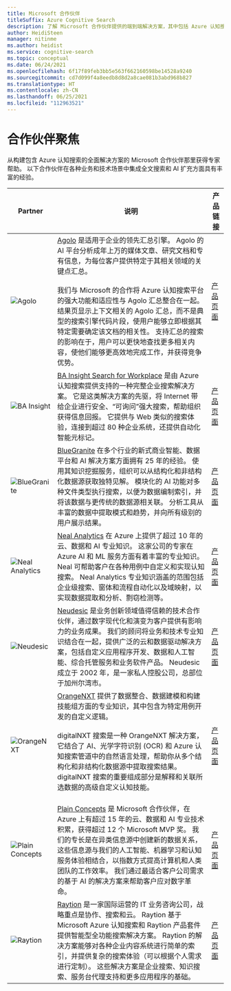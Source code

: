 ```yaml
---
title: Microsoft 合作伙伴
titleSuffix: Azure Cognitive Search
description: 了解 Microsoft 合作伙伴提供的端到端解决方案，其中包括 Azure 认知搜索。
author: HeidiSteen
manager: nitinme
ms.author: heidist
ms.service: cognitive-search
ms.topic: conceptual
ms.date: 06/24/2021
ms.openlocfilehash: 6f17f89feb3bb5e563f662160598be14528a9240
ms.sourcegitcommit: cd7d099f4a8eedb8d8d2a8cae081b3abd968b827
ms.translationtype: HT
ms.contentlocale: zh-CN
ms.lasthandoff: 06/25/2021
ms.locfileid: "112963521"
---
```

# <a name="partner-spotlight"></a>合作伙伴聚焦

从构建包含 Azure 认知搜索的全面解决方案的 Microsoft 合作伙伴那里获得专家帮助。 以下合作伙伴在各种业务和技术场景中集成全文搜索和 AI 扩充方面具有丰富的经验。

| Partner | 说明 | 产品链接 |
|---------|-------------|----------------------|
| ![Agolo](media/resource-partners/agolo-logo.png "Agolo 公司徽标") | [Agolo](https://www.agolo.com) 是适用于企业的领先汇总引擎。 Agolo 的 AI 平台分析成年上万的媒体文章、研究文档和专有信息，为每位客户提供特定于其相关领域的关键点汇总。 </br></br>我们与 Microsoft 的合作将 Azure 认知搜索平台的强大功能和适应性与 Agolo 汇总整合在一起。 结果页显示上下文相关的 Agolo 汇总，而不是典型的搜索引擎代码片段，使用户能够立即根据其特定需要确定该文档的相关性。 支持汇总的搜索的影响在于，用户可以更快地查找更多相关内容，使他们能够更高效地完成工作，并获得竞争优势。 | [产品页面](https://www.agolo.com/microsoft-azure-cognitive-search ) |
| ![BA Insight](media/resource-partners/ba-insight-logo.png "BA Insights 公司徽标") | [BA Insight Search for Workplace](https://www.bainsight.com/azure-search/) 是由 Azure 认知搜索提供支持的一种完整企业搜索解决方案。 它是这类解决方案的先驱，将 Internet 带给企业进行安全、“可询问”强大搜索，帮助组织获得信息回报。 它提供与 Web 类似的搜索体验，连接到超过 80 种企业系统，还提供自动化智能元标记。 | [产品页面](https://www.bainsight.com/azure-search/) |
| ![BlueGranite](media/resource-partners/blue-granite-full-color.png "Blue Granite 公司徽标") | [BlueGranite](https://www.bluegranite.com/) 在多个行业的新式商业智能、数据平台和 AI 解决方案方面拥有 25 年的经验。 使用其知识挖掘服务，组织可以从结构化和非结构化数据源获取独特见解。 模块化的 AI 功能对多种文件类型执行搜索，以便为数据编制索引，并将该数据与更传统的数据源相关联。 分析工具从丰富的数据中提取模式和趋势，并向所有级别的用户展示结果。 | [产品页面](https://www.bluegranite.com/knowledge-mining) |
| ![Neal Analytics](media/resource-partners/neal-analytics-logo.png "Neal Analytics 公司徽标") | [Neal Analytics](https://nealanalytics.com/) 在 Azure 上提供了超过 10 年的云、数据和 AI 专业知识。 这家公司的专家在 Azure AI 和 ML 服务方面有着丰富的专业知识。 Neal 可帮助客户在各种用例中自定义和实现认知搜索。 Neal Analytics 专业知识涵盖的范围包括企业级搜索、窗体和流程自动化以及域映射，以实现数据提取和分析、剽窃检测等。 | [产品页面](https://go.nealanalytics.com/cognitive-search)|
| ![Neudesic](media/resource-partners/neudesic-logo.png "Neudesic 公司徽标") | [Neudesic](https://www.neudesic.com/) 是业务创新领域值得信赖的技术合作伙伴，通过数字现代化和演变为客户提供有影响力的业务成果。 我们的顾问将业务和技术专业知识结合在一起，提供广泛的云和数据驱动解决方案，包括自定义应用程序开发、数据和人工智能、综合托管服务和业务软件产品。 Neudesic 成立于 2002 年，是一家私人控股公司，总部位于加州尔湾市。 | [产品页面](https://www.neudesic.com/services/modern-workplace/document-intelligence-platform-schedule-demo/)|
| ![OrangeNXT](media/resource-partners/orangenxt-beldmerk-boven-160px.png "OrangeNXT 公司徽标") | [OrangeNXT](https://orangenxt.com/) 提供了数据整合、数据建模和构建技能组方面的专业知识，其中包含为特定用例开发的自定义逻辑。</br></br>digitalNXT 搜索是一种 OrangeNXT 解决方案，它结合了 AI、光学字符识别 (OCR) 和 Azure 认知搜索管道中的自然语言处理，帮助你从多个结构化和非结构化数据源中提取搜索结果。 digitalNXT 搜索的重要组成部分是解释和关联所选数据的高级自定义认知技能。</br></br>| [产品页面](https://orangenxt.com/solutions/digitalnxt/digitalnxt-search/)|
| ![Plain Concepts](media/resource-partners/plain-concepts-logo.png "Plain Concepts 公司徽标") | [Plain Concepts](https://www.plainconcepts.com/contact/) 是 Microsoft 合作伙伴，在 Azure 上有超过 15 年的云、数据和 AI 专业技术积累，获得超过 12 个 Microsoft MVP 奖。 我们的专长是在异类信息源中创建新的数据关系，这些信息源与我们的人工智能、机器学习和认知服务体验相结合，以指数方式提高计算机和人类团队的工作效率。 我们通过最适合客户公司需求的基于 AI 的解决方案来帮助客户应对数字革命。| [产品页面](https://www.plainconcepts.com/artificial-intelligence/) |
| ![Raytion](media/resource-partners/raytion-logo-blue.png "Raytion 公司徽标") | [Raytion](https://www.raytion.com/) 是一家国际运营的 IT 业务咨询公司，战略重点是协作、搜索和云。 Raytion 基于 Microsoft Azure 认知搜索和 Raytion 产品套件提供智能型全功能搜索解决方案。 Raytion 的解决方案能够对各种企业内容系统进行简单的索引，并提供复杂的搜索体验（可以根据个人需求进行定制）。 这些解决方案是企业搜索、知识搜索、服务台代理支持和更多应用程序的基础。 | [产品页面](https://www.raytion.com/connectors) |
